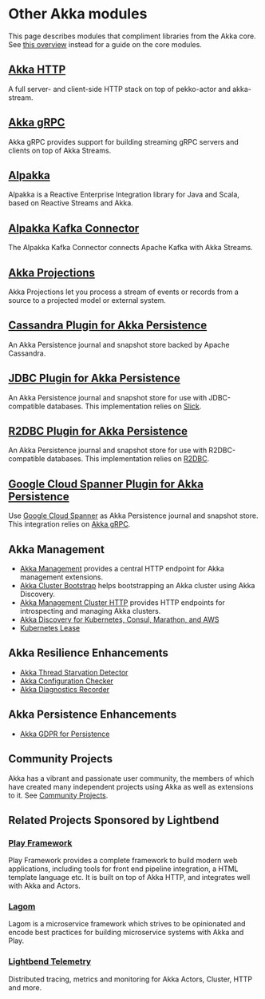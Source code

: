 # Other Akka modules

This page describes modules that compliment libraries from the Akka core.  See [this overview](https://doc.akka.io/docs/akka/current/typed/guide/modules.html) instead for a guide on the core modules.

## [Akka HTTP](https://doc.akka.io/docs/akka-http/current/)

A full server- and client-side HTTP stack on top of pekko-actor and akka-stream.

## [Akka gRPC](https://doc.akka.io/docs/akka-grpc/current/)

Akka gRPC provides support for building streaming gRPC servers and clients on top of Akka Streams.

## [Alpakka](https://doc.akka.io/docs/alpakka/current/)

Alpakka is a Reactive Enterprise Integration library for Java and Scala, based on Reactive Streams and Akka.

## [Alpakka Kafka Connector](https://doc.akka.io/docs/alpakka-kafka/current/)

The Alpakka Kafka Connector connects Apache Kafka with Akka Streams.


## [Akka Projections](https://doc.akka.io/docs/akka-projection/current/)

Akka Projections let you process a stream of events or records from a source to a projected model or external system.


## [Cassandra Plugin for Akka Persistence](https://doc.akka.io/docs/akka-persistence-cassandra/current/)

An Akka Persistence journal and snapshot store backed by Apache Cassandra.


## [JDBC Plugin for Akka Persistence](https://doc.akka.io/docs/akka-persistence-jdbc/current/)

An Akka Persistence journal and snapshot store for use with JDBC-compatible databases. This implementation relies on [Slick](https://scala-slick.org/).

## [R2DBC Plugin for Akka Persistence](https://doc.akka.io/docs/akka-persistence-r2dbc/current/)

An Akka Persistence journal and snapshot store for use with R2DBC-compatible databases. This implementation relies on [R2DBC](https://r2dbc.io/).

## [Google Cloud Spanner Plugin for Akka Persistence](https://doc.akka.io/docs/akka-persistence-spanner/current/)

Use [Google Cloud Spanner](https://cloud.google.com/spanner/) as Akka Persistence journal and snapshot store. This integration relies on [Akka gRPC](https://doc.akka.io/docs/akka-grpc/current/).


## Akka Management

* [Akka Management](https://doc.akka.io/docs/akka-management/current/) provides a central HTTP endpoint for Akka management extensions.
* [Akka Cluster Bootstrap](https://doc.akka.io/docs/akka-management/current/bootstrap/) helps bootstrapping an Akka cluster using Akka Discovery.
* [Akka Management Cluster HTTP](https://doc.akka.io/docs/akka-management/current/cluster-http-management.html) provides HTTP endpoints for introspecting and managing Akka clusters.
* [Akka Discovery for Kubernetes, Consul, Marathon, and AWS](https://doc.akka.io/docs/akka-management/current/discovery/)
* [Kubernetes Lease](https://doc.akka.io/docs/akka-management/current/kubernetes-lease.html)

## Akka Resilience Enhancements

* [Akka Thread Starvation Detector](https://doc.akka.io/docs/akka-enhancements/current/starvation-detector.html)
* [Akka Configuration Checker](https://doc.akka.io/docs/akka-enhancements/current/config-checker.html)
* [Akka Diagnostics Recorder](https://doc.akka.io/docs/akka-enhancements/current/diagnostics-recorder.html)

## Akka Persistence Enhancements

* [Akka GDPR for Persistence](https://doc.akka.io/docs/akka-enhancements/current/gdpr/index.html)

## Community Projects

Akka has a vibrant and passionate user community, the members of which have created many independent projects using Akka as well as extensions to it. See [Community Projects](https://akka.io/community/).

## Related Projects Sponsored by Lightbend

### [Play Framework](https://www.playframework.com)

Play Framework provides a complete framework to build modern web applications, including tools for front end pipeline integration,
a HTML template language etc. It is built on top of Akka HTTP, and integrates well with Akka and Actors.

### [Lagom](https://www.lagomframework.com)

Lagom is a microservice framework which strives to be opinionated and encode best practices for building microservice systems with Akka and Play.

### [Lightbend Telemetry](https://developer.lightbend.com/docs/telemetry/current/home.html)

Distributed tracing, metrics and monitoring for Akka Actors, Cluster, HTTP and more.

